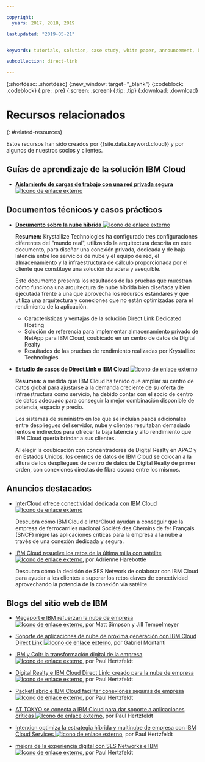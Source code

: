 ```yaml
---

copyright:
  years: 2017, 2018, 2019

lastupdated: "2019-05-21"


keywords: tutorials, solution, case study, white paper, announcement, blog, 

subcollection: direct-link

---
```


{:shortdesc: .shortdesc}
{:new_window: target="_blank"}
{:codeblock: .codeblock}
{:pre: .pre}
{:screen: .screen}
{:tip: .tip}
{:download: .download}

# Recursos relacionados
{: #related-resources}

Estos recursos han sido creados por {{site.data.keyword.cloud}} y por algunos de nuestros socios y clientes.

## Guías de aprendizaje de la solución IBM Cloud

* [**Aislamiento de cargas de trabajo con una red privada segura** ![Icono de enlace externo](../../icons/launch-glyph.svg "Icono de enlace externo")](https://cloud.ibm.com/docs/tutorials?topic=solution-tutorials-secure-network-enclosure#isolate-workloads-with-a-secure-private-network)

## Documentos técnicos y casos prácticos

* [**Documento sobre la nube híbrida** ![Icono de enlace externo](../../icons/launch-glyph.svg "Icono de enlace externo")](https://public.dhe.ibm.com/cloud/bluemix/network/direct-link/ibm-hybrid-cloud-whitepaper.pdf)

    **Resumen:** Krystallize Technologies ha configurado tres configuraciones diferentes del "mundo real", utilizando la arquitectura descrita en este documento, para diseñar una conexión privada, dedicada y de baja latencia entre los servicios de nube y el equipo de red, el almacenamiento y la infraestructura de cálculo proporcionada por el cliente que constituye una solución duradera y asequible. 

    Este documento presenta los resultados de las pruebas que muestran cómo funciona una arquitectura de nube híbrida bien diseñada y bien ejecutada frente a una que aprovecha los recursos estándares y que utiliza una arquitectura y conexiones que no están optimizadas para el rendimiento de la aplicación.

     * Características y ventajas de la solución Direct Link Dedicated Hosting 
     * Solución de referencia para implementar almacenamiento privado de NetApp para IBM Cloud, coubicado en un centro de datos de Digital Realty 
     * Resultados de las pruebas de rendimiento realizadas por Krystallize Technologies


* [**Estudio de casos de Direct Link e IBM Cloud** ![Icono de enlace externo](../../icons/launch-glyph.svg "Icono de enlace externo")](https://public.dhe.ibm.com/cloud/bluemix/network/direct-link/ibm-cloud-case-study.pdf)

    **Resumen:** a medida que IBM Cloud ha tenido que ampliar su centro de datos global para ajustarse a la demanda creciente de su oferta de infraestructura como servicio, ha debido contar con el socio de centro de datos adecuado para conseguir la mejor combinación disponible de potencia, espacio y precio.

    Los sistemas de suministro en los que se incluían pasos adicionales entre despliegues del servidor, nube y clientes resultaban demasiado lentos e indirectos para ofrecer la baja latencia y alto rendimiento que IBM Cloud quería brindar a sus clientes. 

    Al elegir la coubicación con concentradores de Digital Realty en APAC y en Estados Unidos, los centros de datos de IBM Cloud se colocan a la altura de los despliegues de centro de datos de Digital Realty de primer orden, con conexiones directas de fibra oscura entre los mismos.
    
## Anuncios destacados

* [InterCloud ofrece conectividad dedicada con IBM Cloud ![Icono de enlace externo](../../icons/launch-glyph.svg "Icono de enlace externo")](https://info.intercloud.com/intercloud-offers-dedicated-connectivity-to-ibm-cloud)

    Descubra cómo IBM Cloud e InterCloud ayudan a conseguir que la empresa de ferrocarriles nacional Société des Chemins de fer Français (SNCF) migre las aplicaciones críticas para la empresa a la nube a través de una conexión dedicada y segura.
    
* [IBM Cloud resuelve los retos de la última milla con satélite ![Icono de enlace externo](../../icons/launch-glyph.svg "Icono de enlace externo")](https://www.satellitetoday.com/mobility/2018/10/25/ibm-cloud-solves-last-mile-challenges-with-satellite/), por Adrienne Harebottle

    Descubra cómo la decisión de SES Network de colaborar con IBM Cloud para ayudar a los clientes a superar los retos claves de conectividad aprovechando la potencia de la conexión vía satélite.

## Blogs del sitio web de IBM

* [Megaport e IBM refuerzan la nube de empresa ![Icono de enlace externo](../../icons/launch-glyph.svg "Icono de enlace externo")](https://www.ibm.com/cloud/blog/megaport-and-ibm-empower-enterprise-cloud), por Matt Simpson y Jill Tempelmeyer

* [Soporte de aplicaciones de nube de próxima generación con IBM Cloud Direct Link ![Icono de enlace externo](../../icons/launch-glyph.svg "Icono de enlace externo")](https://www.ibm.com/blogs/cloud-computing/2018/06/26/next-generation-cloud-apps-ibm-cloud-direct-link/), por Gabriel Montanti

* [IBM y Colt: la transformación digital de la empresa ![Icono de enlace externo](../../icons/launch-glyph.svg "Icono de enlace externo")](https://www.ibm.com/cloud/blog/announcements/ibm-colt-enterprise-digital-transformation), por Paul Hertzfeldt

* [Digital Realty e IBM Cloud Direct Link: creado para la nube de empresa ![Icono de enlace externo](../../icons/launch-glyph.svg "Icono de enlace externo")](https://www.ibm.com/cloud/blog/announcements/digital-realty-ibm-cloud-direct-link-expand-network), por Paul Hertzfeldt

* [PacketFabric e IBM Cloud facilitar conexiones seguras de empresa ![Icono de enlace externo](../../icons/launch-glyph.svg "Icono de enlace externo")](https://www.ibm.com/cloud/blog/announcements/packetfabric-ibm-enable-secure-enterprise-connections), por Paul Hertzfeldt

* [AT TOKYO se conecta a IBM Cloud para dar soporte a aplicaciones críticas ![Icono de enlace externo](../../icons/launch-glyph.svg "Icono de enlace externo")](https://www.ibm.com/cloud/blog/announcements/tokyo-connects-ibm-cloud-support-mission-critical-applications), por Paul Hertzfeldt

* [Interxion optimiza la estrategia híbrida y multinube de empresa con IBM Cloud Services ![Icono de enlace externo](../../icons/launch-glyph.svg "Icono de enlace externo")](https://www.ibm.com/cloud/blog/announcements/interxion-enterprise-ibm-cloud-services), por Paul Hertzfeldt

* [mejora de la experiencia digital con SES Networks e IBM ![Icono de enlace externo](../../icons/launch-glyph.svg "Icono de enlace externo")](https://www.ibm.com/cloud/blog/improve-digital-experiences-with-ses-networks-and-ibm), por Paul Hertzfeldt
